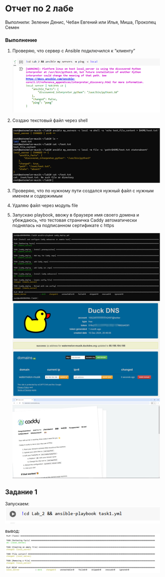 # Отчет по 2 лабе
Выполнили: Зеленин Денис, Чебан Евгений или Илья, Миша, Прокопец Семен


### Выполнение

1. Проверяю, что сервер с Ansible подключился к “клиенту” <br><br>
![Screenshot](images/Screenshot_0.png)




2. Создаю текстовый файл через shell <br><br>
![Screenshot](images/img_1.png)
3. Проверяю, что по нужному пути создался нужный файл с нужным именем и содержимым
4. Удаляю файл через модуль file
5. Запускаю playbook, ввожу в браузере имя своего домена и убеждаюсь, что тестовая страничка Caddy автоматически поднялась на подписанном сертификате с https<br><br>
![Screenshot](images/img_2.png)
![Screenshot](images/img_3.png)
![Screenshot](images/img_4.png)


## Задание 1
Запускаем:
![Screenshot](images/img_6.png)

вывод:
![Screenshot](images/img_5.png)


